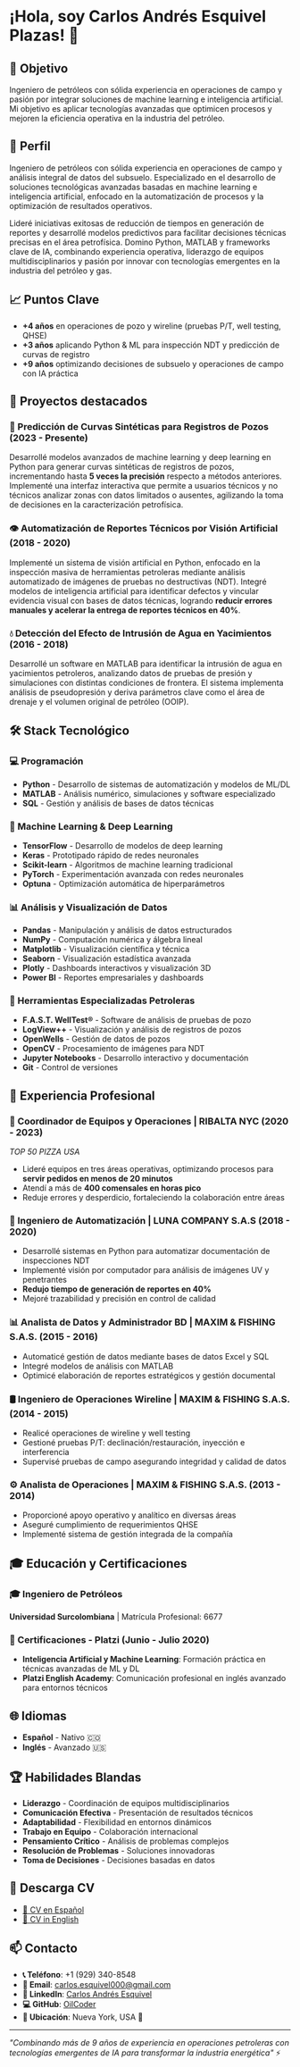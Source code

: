 # ¡Hola, soy Carlos Andrés Esquivel Plazas! 👋

## 🎯 Objetivo
Ingeniero de petróleos con sólida experiencia en operaciones de campo y pasión por integrar soluciones de machine learning e inteligencia artificial. Mi objetivo es aplicar tecnologías avanzadas que optimicen procesos y mejoren la eficiencia operativa en la industria del petróleo.

## 👤 Perfil
Ingeniero de petróleos con sólida experiencia en operaciones de campo y análisis integral de datos del subsuelo. Especializado en el desarrollo de soluciones tecnológicas avanzadas basadas en machine learning e inteligencia artificial, enfocado en la automatización de procesos y la optimización de resultados operativos.

Lideré iniciativas exitosas de reducción de tiempos en generación de reportes y desarrollé modelos predictivos para facilitar decisiones técnicas precisas en el área petrofísica. Domino Python, MATLAB y frameworks clave de IA, combinando experiencia operativa, liderazgo de equipos multidisciplinarios y pasión por innovar con tecnologías emergentes en la industria del petróleo y gas.

## 📈 Puntos Clave
- **+4 años** en operaciones de pozo y wireline (pruebas P/T, well testing, QHSE)
- **+3 años** aplicando Python & ML para inspección NDT y predicción de curvas de registro  
- **+9 años** optimizando decisiones de subsuelo y operaciones de campo con IA práctica

## 📌 Proyectos destacados

### **🤖 Predicción de Curvas Sintéticas para Registros de Pozos (2023 - Presente)**
Desarrollé modelos avanzados de machine learning y deep learning en Python para generar curvas sintéticas de registros de pozos, incrementando hasta **5 veces la precisión** respecto a métodos anteriores. Implementé una interfaz interactiva que permite a usuarios técnicos y no técnicos analizar zonas con datos limitados o ausentes, agilizando la toma de decisiones en la caracterización petrofísica.

### **👁️ Automatización de Reportes Técnicos por Visión Artificial (2018 - 2020)**
Implementé un sistema de visión artificial en Python, enfocado en la inspección masiva de herramientas petroleras mediante análisis automatizado de imágenes de pruebas no destructivas (NDT). Integré modelos de inteligencia artificial para identificar defectos y vincular evidencia visual con bases de datos técnicas, logrando **reducir errores manuales y acelerar la entrega de reportes técnicos en 40%**.

### **💧 Detección del Efecto de Intrusión de Agua en Yacimientos (2016 - 2018)**
Desarrollé un software en MATLAB para identificar la intrusión de agua en yacimientos petroleros, analizando datos de pruebas de presión y simulaciones con distintas condiciones de frontera. El sistema implementa análisis de pseudopresión y deriva parámetros clave como el área de drenaje y el volumen original de petróleo (OOIP).

## 🛠️ Stack Tecnológico

### **💻 Programación**
- **Python** - Desarrollo de sistemas de automatización y modelos de ML/DL
- **MATLAB** - Análisis numérico, simulaciones y software especializado
- **SQL** - Gestión y análisis de bases de datos técnicas

### **🤖 Machine Learning & Deep Learning**
- **TensorFlow** - Desarrollo de modelos de deep learning
- **Keras** - Prototipado rápido de redes neuronales
- **Scikit-learn** - Algoritmos de machine learning tradicional
- **PyTorch** - Experimentación avanzada con redes neuronales
- **Optuna** - Optimización automática de hiperparámetros

### **📊 Análisis y Visualización de Datos**
- **Pandas** - Manipulación y análisis de datos estructurados
- **NumPy** - Computación numérica y álgebra lineal
- **Matplotlib** - Visualización científica y técnica
- **Seaborn** - Visualización estadística avanzada
- **Plotly** - Dashboards interactivos y visualización 3D
- **Power BI** - Reportes empresariales y dashboards

### **🔧 Herramientas Especializadas Petroleras**
- **F.A.S.T. WellTest®** - Software de análisis de pruebas de pozo
- **LogView++** - Visualización y análisis de registros de pozos
- **OpenWells** - Gestión de datos de pozos
- **OpenCV** - Procesamiento de imágenes para NDT
- **Jupyter Notebooks** - Desarrollo interactivo y documentación
- **Git** - Control de versiones

## 💼 Experiencia Profesional

### **👥 Coordinador de Equipos y Operaciones | RIBALTA NYC (2020 - 2023)**
*TOP 50 PIZZA USA*
- Lideré equipos en tres áreas operativas, optimizando procesos para **servir pedidos en menos de 20 minutos**
- Atendí a más de **400 comensales en horas pico**
- Reduje errores y desperdicio, fortaleciendo la colaboración entre áreas

### **🔧 Ingeniero de Automatización | LUNA COMPANY S.A.S (2018 - 2020)**
- Desarrollé sistemas en Python para automatizar documentación de inspecciones NDT
- Implementé visión por computador para análisis de imágenes UV y penetrantes
- **Redujo tiempo de generación de reportes en 40%**
- Mejoré trazabilidad y precisión en control de calidad

### **📊 Analista de Datos y Administrador BD | MAXIM & FISHING S.A.S. (2015 - 2016)**
- Automaticé gestión de datos mediante bases de datos Excel y SQL
- Integré modelos de análisis con MATLAB
- Optimicé elaboración de reportes estratégicos y gestión documental

### **🛢️ Ingeniero de Operaciones Wireline | MAXIM & FISHING S.A.S. (2014 - 2015)**
- Realicé operaciones de wireline y well testing
- Gestioné pruebas P/T: declinación/restauración, inyección e interferencia
- Supervisé pruebas de campo asegurando integridad y calidad de datos

### **⚙️ Analista de Operaciones | MAXIM & FISHING S.A.S. (2013 - 2014)**
- Proporcioné apoyo operativo y analítico en diversas áreas
- Aseguré cumplimiento de requerimientos QHSE
- Implementé sistema de gestión integrada de la compañía

## 🎓 Educación y Certificaciones

### **🎓 Ingeniero de Petróleos**
**Universidad Surcolombiana** | Matrícula Profesional: 6677

### **📜 Certificaciones - Platzi (Junio - Julio 2020)**
- **Inteligencia Artificial y Machine Learning**: Formación práctica en técnicas avanzadas de ML y DL
- **Platzi English Academy**: Comunicación profesional en inglés avanzado para entornos técnicos

## 🌐 Idiomas
- **Español** - Nativo 🇨🇴
- **Inglés** - Avanzado 🇺🇸

## 🏆 Habilidades Blandas
- **Liderazgo** - Coordinación de equipos multidisciplinarios
- **Comunicación Efectiva** - Presentación de resultados técnicos
- **Adaptabilidad** - Flexibilidad en entornos dinámicos
- **Trabajo en Equipo** - Colaboración internacional
- **Pensamiento Crítico** - Análisis de problemas complejos
- **Resolución de Problemas** - Soluciones innovadoras
- **Toma de Decisiones** - Decisiones basadas en datos

## 📄 Descarga CV
- [📄 CV en Español](../site/cv/carlos_esquivel_cv_es.pdf)
- [📄 CV in English](../site/cv/carlos_esquivel_cv_en.pdf)

## 📫 Contacto
- **📞 Teléfono**: +1 (929) 340-8548
- **📧 Email**: carlos.esquivel000@gmail.com
- **💼 LinkedIn**: [Carlos Andrés Esquivel](https://linkedin.com/in/andresesquivel)
- **💻 GitHub**: [OilCoder](https://github.com/OilCoder)
- **📍 Ubicación**: Nueva York, USA 🗽

---

*"Combinando más de 9 años de experiencia en operaciones petroleras con tecnologías emergentes de IA para transformar la industria energética"* ⚡ 